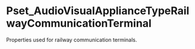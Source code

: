 # Pset_AudioVisualApplianceTypeRailwayCommunicationTerminal

Properties used for railway communication terminals.
<!-- end of short definition -->

